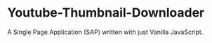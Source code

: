 # Youtube-Thumbnail-Downloader

A Single Page Application (SAP) written with just Vanilla JavaScript.
